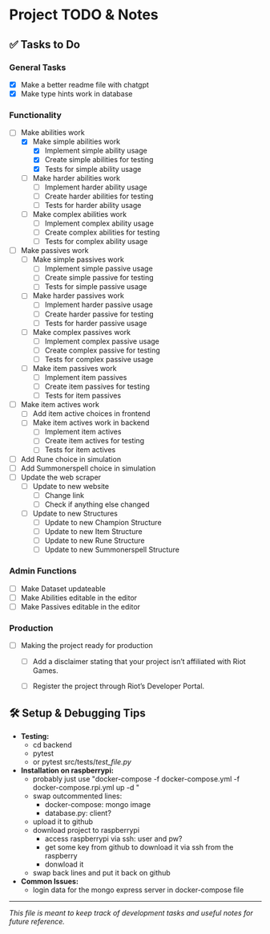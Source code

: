 # Project TODO & Notes

## ✅ Tasks to Do
### General Tasks ###
- [x] Make a better readme file with chatgpt
- [x] Make type hints work in database
### Functionality ###
- [ ] Make abilities work
    - [x] Make simple abilities work
        - [x] Implement simple ability usage
        - [x] Create simple abilities for testing
        - [x] Tests for simple ability usage
    - [ ] Make harder abilities work
        - [ ] Implement harder ability usage
        - [ ] Create harder abilities for testing
        - [ ] Tests for harder ability usage
    - [ ] Make complex abilities work
        - [ ] Implement complex ability usage
        - [ ] Create complex abilities for testing
        - [ ] Tests for complex ability usage
- [ ] Make passives work
    - [ ] Make simple passives work
        - [ ] Implement simple passive usage
        - [ ] Create simple passive for testing
        - [ ] Tests for simple passive usage
    - [ ] Make harder passives work
        - [ ] Implement harder passive usage
        - [ ] Create harder passive for testing
        - [ ] Tests for harder passive usage
    - [ ] Make complex passives work
        - [ ] Implement complex passive usage
        - [ ] Create complex passive for testing
        - [ ] Tests for complex passive usage
    - [ ] Make item passives work
        - [ ] Implement item passives
        - [ ] Create item passives for testing
        - [ ] Tests for item passives
- [ ] Make item actives work
    - [ ] Add item active choices in frontend
    - [ ] Make item actives work in backend
        - [ ] Implement item actives
        - [ ] Create item actives for testing
        - [ ] Tests for item actives
- [ ] Add Rune choice in simulation
- [ ] Add Summonerspell choice in simulation
- [ ] Update the web scraper
    - [ ] Update to new website
        - [ ] Change link
        - [ ] Check if anything else changed
    - [ ] Update to new Structures
        - [ ] Update to new Champion Structure
        - [ ] Update to new Item Structure
        - [ ] Update to new Rune Structure
        - [ ] Update to new Summonerspell Structure
### Admin Functions ###
- [ ] Make Dataset updateable
- [ ] Make Abilities editable in the editor
- [ ] Make Passives editable in the editor
### Production ###
- [ ] Making the project ready for production
    - [ ] Add a disclaimer stating that your project isn’t affiliated with Riot Games.
    - [ ] Register the project through Riot’s Developer Portal.


## 🛠 Setup & Debugging Tips
- **Testing:**
    - cd backend
    - pytest
    - or pytest src/tests/*test_file.py*
- **Installation on raspberrypi:**
    - probably just use "docker-compose -f docker-compose.yml -f docker-compose.rpi.yml up -d
"
    - swap outcommented lines:
        - docker-compose: mongo image
        - database.py: client?
    - upload it to github
    - download project to raspberrypi
        - access raspberrypi via ssh: user and pw?
        - get some key from github to download it via ssh from the raspberry
        - donwload it
    - swap back lines and put it back on github
- **Common Issues:**
    - login data for the mongo express server in docker-compose file

---
*This file is meant to keep track of development tasks and useful notes for future reference.*

